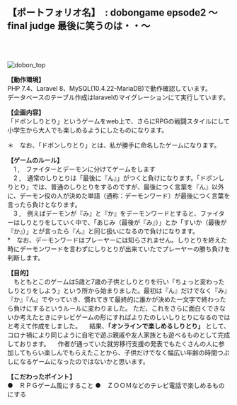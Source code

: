 ## 【ポートフォリオ名】　: dobongame epsode2  ～final judge 最後に笑うのは・・～

<br>
<br>

![dobon_top](https://user-images.githubusercontent.com/96406041/149598323-247c107c-a10a-4ff0-91e3-3e2938f2a903.PNG)



__【動作環境】__
<br>
   PHP 7.4、Laravel 8、MySQL(10.4.22-MariaDB)で動作確認しています。
<br>
    データベースのテーブル作成はlaravelのマイグレーションにて実行しています。

__【企画内容】__
　<br>
    「ドボンしりとり」というゲームをweb上で、さらにRPGの戦闘スタイルにして小学生から大人でも楽しめるようにしたものになります。

＊　なお、「ドボンしりとり」とは、私が勝手に命名したゲームになります。

__【ゲームのルール】__
<br>
　1 ,　ファイターとデーモンに分けてゲームをします
<br>
　2 ,　通常のしりとりは「最後に『ん』」がつくと負けになります。「ドボンしりとり」では、普通のしりとりをするのですが、最後につく言葉を『ん』以外に、デーモン役の人が決めた単語（通称：デーモンワード）が最後につく言葉を言ったら負けとなります。
<br>
　3 ,　例えばデーモンが『み』と『か』をデーモンワードとすると、ファイターはしりとりをしていく中で、「あじみ（最後が『み』）」とか「すいか（最後が『か』）」とが言ったら『ん』と同じ扱いになるので負けになります。
<br>
*　なお、デーモンワードはプレーヤーには知らされません。しりとりを終えた時にデーモンワードを言わずにしりとりが出来ていたでプレーヤーの勝ち負けを判断します。

__【目的】__
<br>
　もともとこのゲームは5歳と7歳の子供としりとりを行い「ちょっと変わったしりとりをしよう」という所から始まりました。最初は『ん』だけでなく『み』『か』『ん』でやっていき、慣れてきて最終的に誰かが決めた一文字で終わったら負けにするというルールに変わりました。
ただ、これをさらに面白くできないか考えたときにテレビゲームの形にすればよりたのしいしりとりになるのではと考えて作成をしました。
　結果、__「オンラインで楽しめるしりとり」__ として、コロナ禍により同じように自宅で遊ぶ親戚や友人家族とも遊べるものとして完成しております。
　作者が通っていた就労移行支援の発表でもたくさんの人に参加してもらい楽しんでもらえたことから、子供だけでなく幅広い年齢の時間つぶしになるゲームになったのではないかと思います。

__【こだわったポイント】__
<br>
●　ＲＰＧゲーム風にすること
●　ＺＯＯＭなどのテレビ電話で楽しめるものにする
